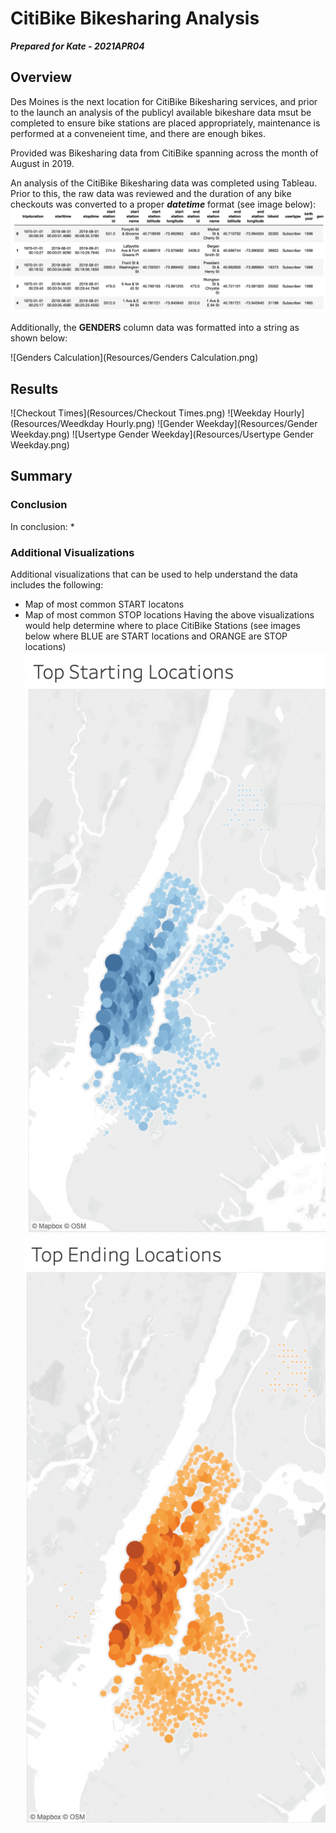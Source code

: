 # CitiBike Bikesharing Analysis

***Prepared for Kate - 2021APR04***

## Overview

Des Moines is the next location for CitiBike Bikesharing services, and prior to the launch an analysis of the publicyl available bikeshare data msut be completed to ensure bike stations are placed appropriately, maintenance is performed at a conveneient time, and there are enough bikes.

Provided was Bikesharing data from CitiBike spanning across the month of August in 2019.

An analysis of the CitiBike Bikesharing data was completed using Tableau. Prior to this, the raw data was reviewed and the duration of any bike checkouts was converted to a proper ***datetime*** format (see image below):
![dataframe](Resources/Dataframe.png)

Additionally, the **GENDERS** column data was formatted into a string as shown below:

![Genders Calculation](Resources/Genders Calculation.png)

## Results

![Checkout Times](Resources/Checkout Times.png)
![Weekday Hourly](Resources/Weedkday Hourly.png)
![Gender Weekday](Resources/Gender Weekday.png)
![Usertype Gender Weekday](Resources/Usertype Gender Weekday.png)

## Summary

### Conclusion

In conclusion:
* 

### Additional Visualizations

Additional visualizations that can be used to help understand the data includes the following:
* Map of most common START locatons
* Map of most common STOP locations
Having the above visualizations would help determine where to place CitiBike Stations (see images below where BLUE are START locations and ORANGE are STOP locations)
![START](Resources/START.png)
![STOP](Resources/STOP.png)
